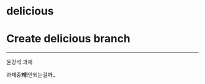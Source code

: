 # delicious
<h1>Create delicious branch</h1>
<hr>
<p>윤강석 과제</p>
<span>과제중</span><strong>왜!</strong><span>안되는걸까..</span>
